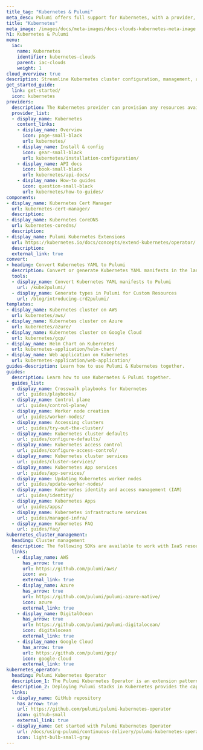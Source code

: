 ```yaml
---
title_tag: "Kubernetes & Pulumi"
meta_desc: Pulumi offers full support for Kubernetes, with a provider, an operator, 3+ components, multiple templates, and several guides.
title: "Kubernetes"
meta_image: /images/docs/meta-images/docs-clouds-kubernetes-meta-image.png
h1: Kubernetes & Pulumi
menu:
  iac:
    name: Kubernetes
    identifier: kubernetes-clouds
    parent: iac-clouds
    weight: 1
cloud_overview: true
description: Streamline Kubernetes cluster configuration, management, and application workload deployments using TypeScript, Python, Go, C#, Java or YAML. Use the Pulumi Kubernetes Operator to manage both Kubernetes and cloud resources.
get_started_guide:
  link: get-started/
  icon: kubernetes
providers:
  description: The Kubernetes provider can provision any resources available in the Kubernetes API. 
  provider_list:
  - display_name: Kubernetes
    content_links:
    - display_name: Overview
      icon: page-small-black
      url: kubernetes/
    - display_name: Install & config
      icon: gear-small-black
      url: kubernetes/installation-configuration/
    - display_name: API docs
      icon: book-small-black
      url: kubernetes/api-docs/
    - display_name: How-to guides
      icon: question-small-black
      url: kubernetes/how-to-guides/
components:
- display_name: Kubernetes Cert Manager
  url: kubernetes-cert-manager/
  description:
- display_name: Kubernetes CoreDNS
  url: kubernetes-coredns/
  description:
- display_name: Pulumi Kubernetes Extensions
  url: https://kubernetes.io/docs/concepts/extend-kubernetes/operator/
  description:
  external_link: true
convert:
- heading: Convert Kubernetes YAML to Pulumi
  description: Convert or generate Kubernetes YAML manifests in the language of your choice with Pulumi's tools.
  tools:
  - display_name: Convert Kubernetes YAML manifests to Pulumi
    url: /kube2pulumi/
  - display_name: Generate types in Pulumi for Custom Resources
    url: /blog/introducing-crd2pulumi/
templates:
- display_name: Kubernetes cluster on AWS
  url: kubernetes/aws/
- display_name: Kubernetes cluster on Azure
  url: kubernetes/azure/
- display_name: Kubernetes cluster on Google Cloud
  url: kubernetes/gcp/
- display_name: Helm Chart on Kubernetes
  url: kubernetes-application/helm-chart/
- display_name: Web application on Kubernetes
  url: kubernetes-application/web-application/
guides-description: Learn how to use Pulumi & Kubernetes together.
guides:
  description: Learn how to use Kubernetes & Pulumi together.
  guides_list:
  - display_name: Crosswalk playbooks for Kubernetes
    url: guides/playbooks/
  - display_name: Control plane
    url: guides/control-plane/
  - display_name: Worker node creation
    url: guides/worker-nodes/
  - display_name: Accessing clusters
    url: guides/try-out-the-cluster/
  - display_name: Kubernetes cluster defaults
    url: guides/configure-defaults/
  - display_name: Kubernetes access control
    url: guides/configure-access-control/
  - display_name: Kubernetes cluster services
    url: guides/cluster-services/
  - display_name: Kubernetes App services
    url: guides/app-services/
  - display_name: Updating Kubernetes worker nodes
    url: guides/update-worker-nodes/
  - display_name: Kubernetes identity and access management (IAM)
    url: guides/identity/
  - display_name: Kubernetes Apps
    url: guides/apps/
  - display_name: Kubernetes infrastructure services
    url: guides/managed-infra/
  - display_name: Kubernetes FAQ
    url: guides/faq/
kubernetes_cluster_management:
  heading: Cluster management
  description: The following SDKs are available to work with IaaS resources, and managed or self-managed Kubernetes clusters. The packages are available in Node.js (Javascript and Typescript), Python, Go, .NET and Java.
  links:
    - display_name: AWS
      has_arrow: true
      url: https://github.com/pulumi/aws/
      icon: aws
      external_link: true
    - display_name: Azure
      has_arrow: true
      url: https://github.com/pulumi/pulumi-azure-native/
      icon: azure
      external_link: true
    - display_name: DigitalOcean
      has_arrow: true
      url: https://github.com/pulumi/pulumi-digitalocean/
      icon: digitalocean
      external_link: true
    - display_name: Google Cloud
      has_arrow: true
      url: https://github.com/pulumi/gcp/
      icon: google-cloud
      external_link: true
kubernetes_operator:
  heading: Pulumi Kubernetes Operator
  description_1: The Pulumi Kubernetes Operator is an extension pattern that enables Kubernetes users to create a Stack as a first-class API resource, and use the StackController to drive the updates of the Stack until success.
  description_2: Deploying Pulumi stacks in Kubernetes provides the capability to build out CI/CD and automation systems into your clusters, creating native support to manage your infrastructure alongside your Kubernetes workloads.
  links:
  - display_name: GitHub repository
    has_arrow: true
    url: https://github.com/pulumi/pulumi-kubernetes-operator
    icon: github-small
    external_link: true
  - display_name: Get started with Pulumi Kubernetes Operator
    url: /docs/using-pulumi/continuous-delivery/pulumi-kubernetes-operator/
    icon: light-bulb-small-gray
---
```

